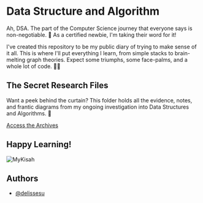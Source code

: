 
# Data Structure and Algorithm

Ah, DSA. The part of the Computer Science journey that everyone says is non-negotiable. 🙂 As a certified newbie, I'm taking their word for it!

I've created this repository to be my public diary of trying to make sense of it all. This is where I'll put everything I learn, from simple stacks to brain-melting graph theories. Expect some triumphs, some face-palms, and a whole lot of code. 😶‍🌫️


## The Secret Research Files

Want a peek behind the curtain? This folder holds all the evidence, notes, and frantic diagrams from my ongoing investigation into Data Structures and Algorithms. 🥶

[Access the Archives](https://drive.google.com/drive/folders/1V8hhZrUtk7fzCK4dQaHmPrfygL0IYQsY?usp=sharing)

## Happy Learning!

![MyKisah](https://media0.giphy.com/media/v1.Y2lkPTc5MGI3NjExZHlvYmU0OXY3YjdybXR3b2ZlYXJpZHM1NWFzeGpibHNyN3NwZG92NyZlcD12MV9pbnRlcm5hbF9naWZfYnlfaWQmY3Q9Zw/JXibbAa7ysN9K/giphy.gif)


## Authors

- [@delissesu](https://www.github.com/delissesu)

